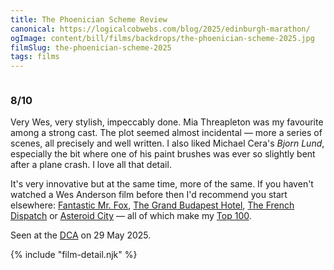 ```yaml
---
title: The Phoenician Scheme Review
canonical: https://logicalcobwebs.com/blog/2025/edinburgh-marathon/
ogImage: content/bill/films/backdrops/the-phoenician-scheme-2025.jpg
filmSlug: the-phoenician-scheme-2025
tags: films
---
```


<img src="/bill/films/backdrops/{{ filmSlug }}.jpg" alt="">

### 8/10

Very Wes, very stylish, impeccably done. Mia Threapleton was my favourite among a strong cast. The plot seemed almost incidental — more a series of scenes, all precisely and well written. I also liked Michael Cera's _Bjorn Lund_, especially the bit where one of his paint brushes was ever so slightly bent after a plane crash. I love all that detail. 

It's very innovative but at the same time, more of the same. If you haven't watched a Wes Anderson film before then I'd  recommend you start elsewhere: [Fantastic Mr. Fox](/bill/films/fantastic-mr-fox-2009), [The Grand Budapest Hotel](/bill/films/the-grand-budapest-hotel-2014), [The French Dispatch](/bill/films/the-french-dispatch-2021) or [Asteroid City](/bill/films/asteroid-city-2023) — all of which make my [Top 100](/bill/films).

Seen at the [DCA](https://www.dca.org.uk/) on 29 May 2025.

{% include "film-detail.njk" %}
